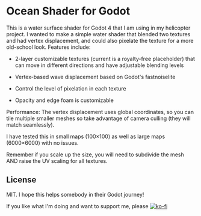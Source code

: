 # Ocean Shader for Godot 

This is a water surface shader for Godot 4 that I am using in my helicopter project. I wanted to make a simple water shader that blended two textures and had vertex displacement, and could also pixelate the texture for a more old-school look. Features include:

* 2-layer customizable textures (current is a royalty-free placeholder) that can move in different directions and have adjustable blending levels

* Vertex-based wave displacement based on Godot's fastnoiselite

* Control the level of pixelation in each texture
  
* Opacity and edge foam is customizable

Performance: The vertex displacement uses global coordinates, so you can tile multiple smaller meshes so take advantage of camera culling (they will match seamlessly). 

I have tested this in small maps (100×100) as well as large maps (6000×6000) with no issues.

Remember if you scale up the size, you will need to subdivide the mesh AND raise the UV scaling for all textures. 

## License
MIT. I hope this helps somebody in their Godot journey!


If you like what I'm doing and want to support me, please [![ko-fi](https://ko-fi.com/img/githubbutton_sm.svg)](https://ko-fi.com/C0C8YOTVD)
